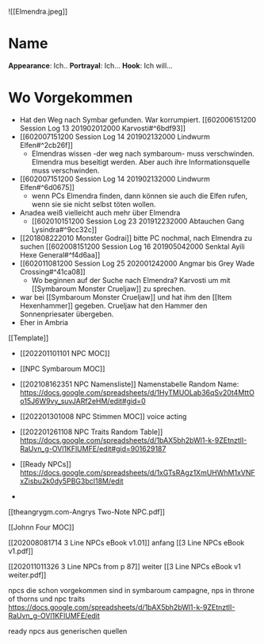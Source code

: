 ![[Elmendra.jpeg]]
# Name
**Appearance**: Ich..
**Portrayal**: Ich...
**Hook**: Ich will...

# Wo Vorgekommen
- Hat den Weg nach Symbar gefunden. War korrumpiert. [[602006151200 Session Log 13 201902012000 Karvosti#^6bdf93]]
- [[602007151200 Session Log 14 201902132000 Lindwurm Elfen#^2cb26f]]
	- Elmendras wissen -der weg nach symbaroum- muss verschwinden. Elmendra mus beseitigt werden. Aber auch ihre Informationsquelle muss verschwinden.
- [[602007151200 Session Log 14 201902132000 Lindwurm Elfen#^6d0675]]
	- wenn PCs Elmendra finden, dann können sie auch die Elfen rufen, wenn sie sie nicht selbst töten wollen.
- Anadea weiß vielleicht auch mehr über Elmendra
	- [[602010151200 Session Log 23 201912232000 Abtauchen Gang Lysindra#^9cc32c]]
- [[201808222010 Monster Godrai]] bitte PC nochmal, nach Elmendra zu suchen  [[602008151200 Session Log 16 201905042000 Senktal Ayili Hexe General#^f4d6aa]]
- [[602011081200 Session Log 25 202001242000 Angmar bis Grey Wade Crossing#^41ca08]]
	- Wo beginnen auf der Suche nach Elmendra? Karvosti um mit [[Symbaroum Monster Crueljaw]] zu sprechen.
- war bei [[Symbaroum Monster Crueljaw]] und hat ihm den [[Item Hexenhammer]] gegeben. Crueljaw hat den Hammer den Sonnenpriesater übergeben.
- Eher in Ambria










 [[Template]]

- [[202201101101 NPC MOC]]
- [[NPC Symbaroum MOC]]
- [[202108162351 NPC Namensliste]] Namenstabelle Random Name: https://docs.google.com/spreadsheets/d/1HyTMUOLab36qSv20t4MttOo15J6W9vy_suvJARf2eHM/edit#gid=0
- [[202201301008 NPC Stimmen MOC]] voice acting
- [[202201261108 NPC Traits Random Table]] https://docs.google.com/spreadsheets/d/1bAX5bh2bWl1-k-9ZEtnztlI-RaUvn_g-OVl1KFlUMFE/edit#gid=901629187
- [[Ready NPCs]] https://docs.google.com/spreadsheets/d/1xGTsRAgz1XmUHWhM1xVNFxZisbu2k0dy5PBG3bcI18M/edit

- 


[[theangrygm.com-Angrys Two-Note NPC.pdf]]

[[Johnn Four MOC]]


 [[202008081714 3 Line NPCs eBook v1.01]] anfang [[3 Line NPCs eBook v1.pdf]]

[[202011011326 3 Line NPCs from p 87]] weiter  [[3 Line NPCs eBook v1 weiter.pdf]]

npcs die schon vorgekommen sind in symbaroum campagne, nps in throne of thorns  und npc traits
https://docs.google.com/spreadsheets/d/1bAX5bh2bWl1-k-9ZEtnztlI-RaUvn_g-OVl1KFlUMFE/edit

ready npcs aus generischen quellen
